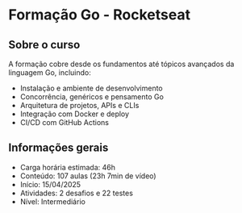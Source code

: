 # Formação Go - Rocketseat

## Sobre o curso

A formação cobre desde os fundamentos até tópicos avançados da linguagem Go, incluindo:

- Instalação e ambiente de desenvolvimento
- Concorrência, genéricos e pensamento Go
- Arquitetura de projetos, APIs e CLIs
- Integração com Docker e deploy
- CI/CD com GitHub Actions

## Informações gerais

- Carga horária estimada: 46h  
- Conteúdo: 107 aulas (23h 7min de vídeo)  
- Início: 15/04/2025  
- Atividades: 2 desafios e 22 testes  
- Nível: Intermediário
